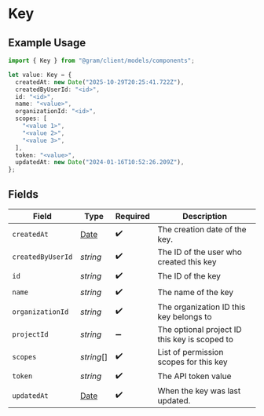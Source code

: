 # Key

## Example Usage

```typescript
import { Key } from "@gram/client/models/components";

let value: Key = {
  createdAt: new Date("2025-10-29T20:25:41.722Z"),
  createdByUserId: "<id>",
  id: "<id>",
  name: "<value>",
  organizationId: "<id>",
  scopes: [
    "<value 1>",
    "<value 2>",
    "<value 3>",
  ],
  token: "<value>",
  updatedAt: new Date("2024-01-16T10:52:26.209Z"),
};
```

## Fields

| Field                                                                                         | Type                                                                                          | Required                                                                                      | Description                                                                                   |
| --------------------------------------------------------------------------------------------- | --------------------------------------------------------------------------------------------- | --------------------------------------------------------------------------------------------- | --------------------------------------------------------------------------------------------- |
| `createdAt`                                                                                   | [Date](https://developer.mozilla.org/en-US/docs/Web/JavaScript/Reference/Global_Objects/Date) | :heavy_check_mark:                                                                            | The creation date of the key.                                                                 |
| `createdByUserId`                                                                             | *string*                                                                                      | :heavy_check_mark:                                                                            | The ID of the user who created this key                                                       |
| `id`                                                                                          | *string*                                                                                      | :heavy_check_mark:                                                                            | The ID of the key                                                                             |
| `name`                                                                                        | *string*                                                                                      | :heavy_check_mark:                                                                            | The name of the key                                                                           |
| `organizationId`                                                                              | *string*                                                                                      | :heavy_check_mark:                                                                            | The organization ID this key belongs to                                                       |
| `projectId`                                                                                   | *string*                                                                                      | :heavy_minus_sign:                                                                            | The optional project ID this key is scoped to                                                 |
| `scopes`                                                                                      | *string*[]                                                                                    | :heavy_check_mark:                                                                            | List of permission scopes for this key                                                        |
| `token`                                                                                       | *string*                                                                                      | :heavy_check_mark:                                                                            | The API token value                                                                           |
| `updatedAt`                                                                                   | [Date](https://developer.mozilla.org/en-US/docs/Web/JavaScript/Reference/Global_Objects/Date) | :heavy_check_mark:                                                                            | When the key was last updated.                                                                |